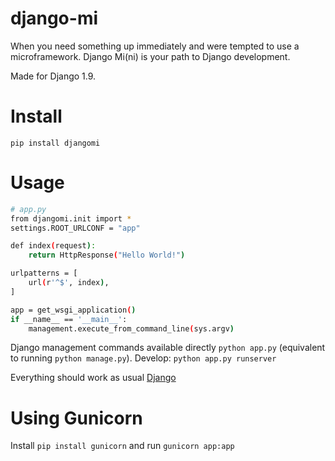 # django-mi

When you need something up immediately and were tempted to use a microframework. Django Mi(ni) is your path to Django development.

Made for Django 1.9.

# Install

`pip install djangomi`

# Usage

```bash
# app.py
from djangomi.init import *
settings.ROOT_URLCONF = "app"

def index(request):
    return HttpResponse("Hello World!")

urlpatterns = [
    url(r'^$', index),
]

app = get_wsgi_application()
if __name__ == '__main__':
    management.execute_from_command_line(sys.argv)
```

Django management commands available directly `python app.py` (equivalent to running `python manage.py`).
Develop: `python app.py runserver`

Everything should work as usual [Django](https://docs.djangoproject.com/)

# Using Gunicorn

Install `pip install gunicorn` and run `gunicorn app:app`
